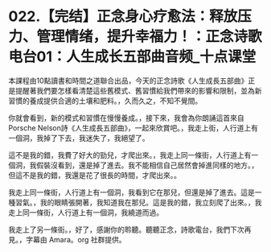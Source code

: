 # 022.【完结】正念身心疗愈法：释放压力、管理情绪，提升幸福力！：正念诗歌电台01：人生成长五部曲音频_十点课堂

本課程由10點讀書和時間之道聯合出品，今天的正念詩歌《人生成長五部曲》正是提醒著我們要怎樣看清楚這些舊模式、舊習慣給我們帶來的影響和限制，並為新習慣的養成提供合適的土壤和肥料。，久而久之，不知不覺間。

你就會看到，新的模式和習慣在慢慢養成。，接下來，我會為你朗誦這首來自Porsche Nelson詩《人生成長五部曲》，一起來欣賞吧。，我走上街，人行道上有一個洞，我掉了下去，我迷失了，我絕望了。

這不是我的錯，我費了好大的勁兒，才爬出來。，我走上同一條街，人行道上有一個洞，我假裝沒看到，還是掉了進去。我不能相信自己居然會掉進同樣的地方。，但這不是我的錯，我還是花了很長的時間，才爬出來。。

我走上同一條街，人行道上有一個洞，我看到它在那兒，但還是掉了進去。這是一種習氣。，我的眼睛張開著，我知道我在那兒。這是我的錯，我立刻爬了出來。，我走上同一條街，人行道上有一個洞，我繞道而過。

我走上了另一條街。，好了，感謝你的聆聽。聽聽正念，詩歌電台，我們下次再見。，字幕由 Amara。org 社群提供。